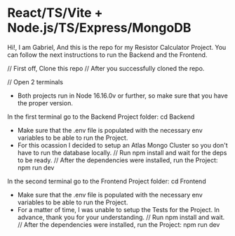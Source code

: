 
# React/TS/Vite + Node.js/TS/Express/MongoDB

Hi!,
I am Gabriel,
And this is the repo for my Resistor Calculator Project. You can follow the next instructions to run the Backend and the Frontend.

// First off, Clone this repo
// After you successfully cloned the repo.

// Open 2 terminals
* Both projects run in Node 16.16.0v or further, so make sure that you have the proper version.

In the first terminal go to the Backend Project folder: cd Backend
* Make sure that the .env file is populated with the necessary env variables to be able to run the Project.
* For this ocassion I decided to setup an Atlas Mongo Cluster so you don't have to run the database locally.
// Run npm install and wait for the deps to be ready.
// After the dependencies were installed, run the Project: npm run dev

In the second terminal go to the Frontend Project folder: cd Frontend
* Make sure that the .env file is populated with the necessary env variables to be able to run the Project.
* For a matter of time, I was unable to setup the Tests for the Project. In advance, thank you for your understanding.
// Run npm install and wait.
// After the dependencies were installed, run the Project: npm run dev
